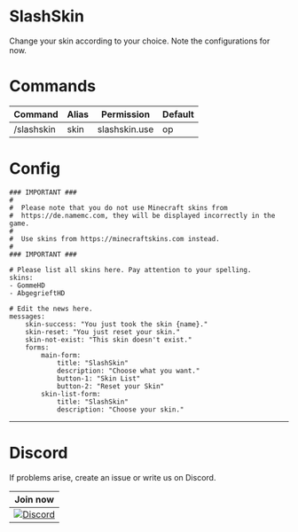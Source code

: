 # SlashSkin

Change your skin according to your choice. Note the configurations for now.

# Commands
Command | Alias | Permission | Default
------- | ----- | ---------- | --------
/slashskin | skin | slashskin.use | op
# Config
```
### IMPORTANT ###
#
#  Please note that you do not use Minecraft skins from 
#  https://de.namemc.com, they will be displayed incorrectly in the game.
#
#  Use skins from https://minecraftskins.com instead.
#
### IMPORTANT ###

# Please list all skins here. Pay attention to your spelling.
skins:
- GommeHD
- AbgegrieftHD

# Edit the news here.
messages:
    skin-success: "You just took the skin {name}."
    skin-reset: "You just reset your skin."
    skin-not-exist: "This skin doesn't exist."
    forms:
        main-form:
            title: "SlashSkin"
            description: "Choose what you want."
            button-1: "Skin List"
            button-2: "Reset your Skin"
        skin-list-form:
            title: "SlashSkin"
            description: "Choose your skin."
```

------------
# Discord
If problems arise, create an issue or write us on Discord.

| Join now |
| :---: |
[![Discord](https://img.shields.io/discord/427472879072968714.svg?style=flat-square&label=discord&colorB=7289da)](https://discord.gg/Ce2aY25) |